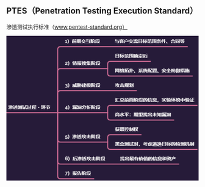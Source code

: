 ## PTES（Penetration Testing Execution Standard）
渗透测试执行标准（www.pentest-standard.org）

![PTES](mindmap/knowledge_PTES.png)